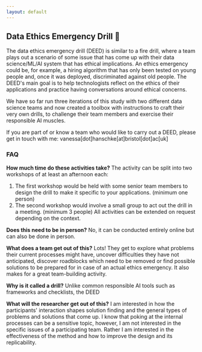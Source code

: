 ```yaml
---
layout: default
---
```


## Data Ethics Emergency Drill 🧯

The data ethics emergency drill (DEED) is similar to a fire drill, where a team plays out a scenario of some issue that has come up with their data science/ML/AI system that has ethical implications. An ethics emergency could be, for example, a hiring algorithm that has only been tested on young people and, once it was deployed, discriminated against old people. The DEED's main goal is to help technologists reflect on the ethics of their applications and practice having conversations around ethical concerns.

We have so far run three iterations of this study with two different data science teams and now created a toolbox with instructions to craft their very own drills, to challenge their team members and exercise their responsible AI muscles. 

If you are part of or know a team who would like to carry out a DEED, please get in touch with me: vanessa[dot]hanschke[at]bristol[dot]ac[uk]


### FAQ

**How much time do these activities take?**
The activity can be split into two workshops of at least an afternoon each:
1. The first workshop would be held with some senior team members to design the drill to make it specific to your applications. (minimum one person)
2. The second workshop would involve a small group to act out the drill in a meeting. (minimum 3 people)
All activities can be extended on request depending on the context.


**Does this need to be in person?**
No, it can be conducted entirely online but can also be done in person.


**What does a team get out of this?**
Lots! They get to explore what problems their current processes might have, uncover difficulties they have not anticipated, discover roadblocks which need to be removed or find possible solutions to be prepared for in case of an actual ethics emergency. It also makes for a great team-building activity.

**Why is it called a drill?** 
Unlike common responsible AI tools such as frameworks and checklists, the DEED

**What will the researcher get out of this?**
I am interested in how the participants' interaction shapes solution finding and the general types of problems and solutions that come up. I know that poking at the internal processes can be a sensitive topic, however, I am not interested in the specific issues of a participating team. Rather I am interested in the effectiveness of the method and how to improve the design and its replicability.

